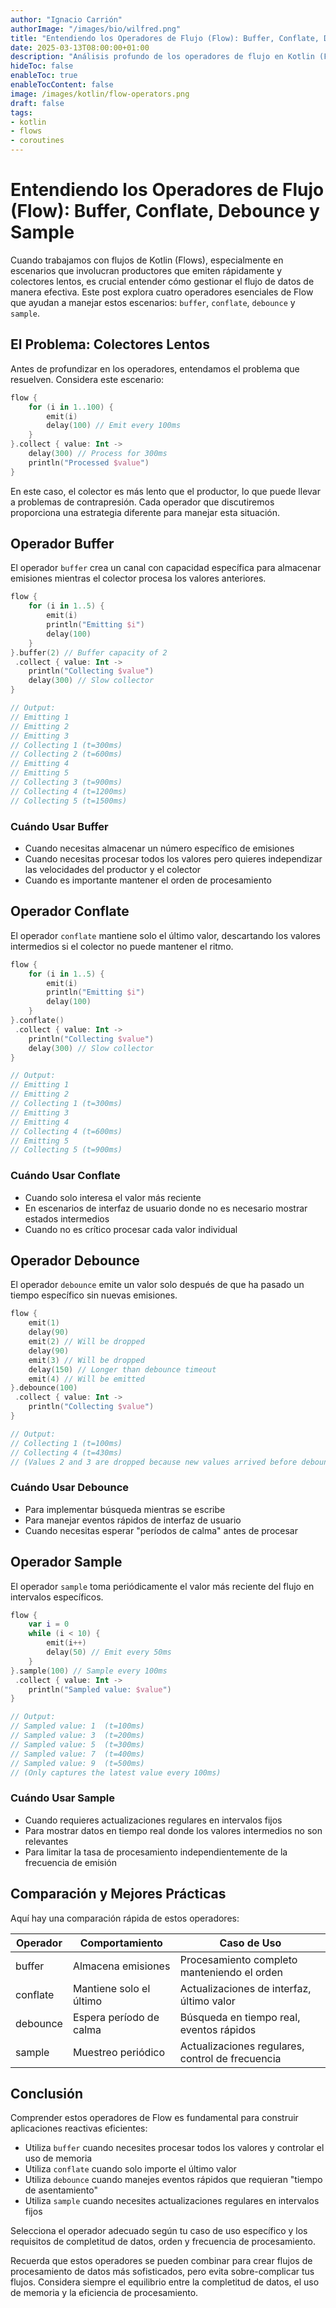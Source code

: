 ```yaml
---
author: "Ignacio Carrión"
authorImage: "/images/bio/wilfred.png"
title: "Entendiendo los Operadores de Flujo (Flow): Buffer, Conflate, Debounce y Sample"
date: 2025-03-13T08:00:00+01:00
description: "Análisis profundo de los operadores de flujo en Kotlin (Flow): buffer, conflate, debounce y sample. Aprende cuándo y cómo usar cada operador con ejemplos prácticos."
hideToc: false
enableToc: true
enableTocContent: false
image: /images/kotlin/flow-operators.png
draft: false
tags:
- kotlin
- flows
- coroutines
---
```


# Entendiendo los Operadores de Flujo (Flow): Buffer, Conflate, Debounce y Sample

Cuando trabajamos con flujos de Kotlin (Flows), especialmente en escenarios que involucran productores que emiten rápidamente y colectores lentos, es crucial entender cómo gestionar el flujo de datos de manera efectiva. Este post explora cuatro operadores esenciales de Flow que ayudan a manejar estos escenarios: `buffer`, `conflate`, `debounce` y `sample`.

## El Problema: Colectores Lentos

Antes de profundizar en los operadores, entendamos el problema que resuelven. Considera este escenario:

```kotlin
flow {
    for (i in 1..100) {
        emit(i)
        delay(100) // Emit every 100ms
    }
}.collect { value: Int ->
    delay(300) // Process for 300ms
    println("Processed $value")
}
```

En este caso, el colector es más lento que el productor, lo que puede llevar a problemas de contrapresión. Cada operador que discutiremos proporciona una estrategia diferente para manejar esta situación.

## Operador Buffer

El operador `buffer` crea un canal con capacidad específica para almacenar emisiones mientras el colector procesa los valores anteriores.

```kotlin
flow {
    for (i in 1..5) {
        emit(i)
        println("Emitting $i")
        delay(100)
    }
}.buffer(2) // Buffer capacity of 2
 .collect { value: Int ->
    println("Collecting $value")
    delay(300) // Slow collector
}

// Output:
// Emitting 1
// Emitting 2
// Emitting 3
// Collecting 1 (t=300ms)
// Collecting 2 (t=600ms)
// Emitting 4
// Emitting 5
// Collecting 3 (t=900ms)
// Collecting 4 (t=1200ms)
// Collecting 5 (t=1500ms)
```

### Cuándo Usar Buffer
- Cuando necesitas almacenar un número específico de emisiones
- Cuando necesitas procesar todos los valores pero quieres independizar las velocidades del productor y el colector
- Cuando es importante mantener el orden de procesamiento

## Operador Conflate

El operador `conflate` mantiene solo el último valor, descartando los valores intermedios si el colector no puede mantener el ritmo.

```kotlin
flow {
    for (i in 1..5) {
        emit(i)
        println("Emitting $i")
        delay(100)
    }
}.conflate()
 .collect { value: Int ->
    println("Collecting $value")
    delay(300) // Slow collector
}

// Output:
// Emitting 1
// Emitting 2
// Collecting 1 (t=300ms)
// Emitting 3
// Emitting 4
// Collecting 4 (t=600ms)
// Emitting 5
// Collecting 5 (t=900ms)
```

### Cuándo Usar Conflate
- Cuando solo interesa el valor más reciente
- En escenarios de interfaz de usuario donde no es necesario mostrar estados intermedios
- Cuando no es crítico procesar cada valor individual

## Operador Debounce

El operador `debounce` emite un valor solo después de que ha pasado un tiempo específico sin nuevas emisiones.

```kotlin
flow {
    emit(1)
    delay(90)
    emit(2) // Will be dropped
    delay(90)
    emit(3) // Will be dropped
    delay(150) // Longer than debounce timeout
    emit(4) // Will be emitted
}.debounce(100)
 .collect { value: Int ->
    println("Collecting $value")
}

// Output:
// Collecting 1 (t=100ms)
// Collecting 4 (t=430ms)
// (Values 2 and 3 are dropped because new values arrived before debounce timeout)
```

### Cuándo Usar Debounce
- Para implementar búsqueda mientras se escribe
- Para manejar eventos rápidos de interfaz de usuario
- Cuando necesitas esperar "períodos de calma" antes de procesar

## Operador Sample

El operador `sample` toma periódicamente el valor más reciente del flujo en intervalos específicos.

```kotlin
flow {
    var i = 0
    while (i < 10) {
        emit(i++)
        delay(50) // Emit every 50ms
    }
}.sample(100) // Sample every 100ms
 .collect { value: Int ->
    println("Sampled value: $value")
}

// Output:
// Sampled value: 1  (t=100ms)
// Sampled value: 3  (t=200ms)
// Sampled value: 5  (t=300ms)
// Sampled value: 7  (t=400ms)
// Sampled value: 9  (t=500ms)
// (Only captures the latest value every 100ms)
```

### Cuándo Usar Sample
- Cuando requieres actualizaciones regulares en intervalos fijos
- Para mostrar datos en tiempo real donde los valores intermedios no son relevantes
- Para limitar la tasa de procesamiento independientemente de la frecuencia de emisión

## Comparación y Mejores Prácticas

Aquí hay una comparación rápida de estos operadores:

| Operador  | Comportamiento | Caso de Uso |
|-----------|----------|-----------|
| buffer    | Almacena emisiones | Procesamiento completo manteniendo el orden |
| conflate  | Mantiene solo el último | Actualizaciones de interfaz, último valor |
| debounce  | Espera período de calma | Búsqueda en tiempo real, eventos rápidos |
| sample    | Muestreo periódico | Actualizaciones regulares, control de frecuencia |

## Conclusión

Comprender estos operadores de Flow es fundamental para construir aplicaciones reactivas eficientes:
- Utiliza `buffer` cuando necesites procesar todos los valores y controlar el uso de memoria
- Utiliza `conflate` cuando solo importe el último valor
- Utiliza `debounce` cuando manejes eventos rápidos que requieran "tiempo de asentamiento"
- Utiliza `sample` cuando necesites actualizaciones regulares en intervalos fijos

Selecciona el operador adecuado según tu caso de uso específico y los requisitos de completitud de datos, orden y frecuencia de procesamiento.

Recuerda que estos operadores se pueden combinar para crear flujos de procesamiento de datos más sofisticados, pero evita sobre-complicar tus flujos. Considera siempre el equilibrio entre la completitud de datos, el uso de memoria y la eficiencia de procesamiento.